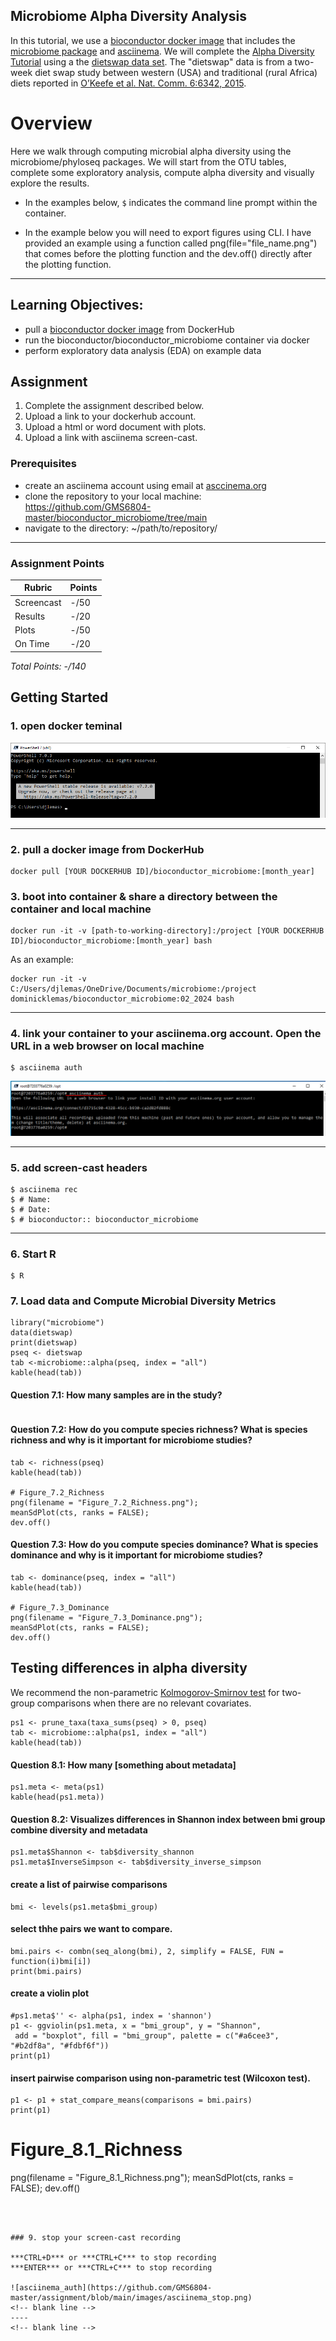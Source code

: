 ## Microbiome Alpha Diversity Analysis

In this tutorial, we use a [bioconductor docker image](https://www.bioconductor.org/help/docker/) that includes the [microbiome package](https://bioconductor.org/packages/release/bioc/html/microbiome.html) and [asciinema](https://asciinema.org/). We will complete the [Alpha Diversity Tutorial](https://microbiome.github.io/tutorials/Alphadiversity.html) using a the [dietswap data set](https://microbiome.github.io/tutorials/Data.html). The "dietswap" data is from a two-week diet swap study between western (USA) and traditional (rural Africa) diets reported in [O’Keefe et al. Nat. Comm. 6:6342, 2015](http://dx.doi.org/10.1038/ncomms7342). 

# Overview
Here we walk through computing microbial alpha diversity using the microbiome/phyloseq packages. We will start from the OTU tables, complete some exploratory analysis, compute alpha diversity and visually explore the results.

- In the examples below, `$` indicates the command line prompt within the container.


- In the example below you will need to export figures using CLI. I have provided an example using a function called png(file="file_name.png") that comes before the plotting function and the dev.off() directly after the plotting function. 


<!-- blank line -->
----
<!-- blank line -->

## Learning Objectives:
 - pull a [bioconductor docker image](https://hub.docker.com/r/bioconductor/bioconductor_docker) from DockerHub
 - run the bioconductor/bioconductor_microbiome container via docker
 - perform exploratory data analysis (EDA) on example data

## Assignment 
1. Complete the assignment described below.
2. Upload a link to your dockerhub account.
3. Upload a html or word document with plots.
4. Upload a link with asciinema screen-cast.


### Prerequisites
* create an asciinema account using email at [asccinema.org](https://asciinema.org/login/new) 
* clone the repository to your local machine: https://github.com/GMS6804-master/bioconductor_microbiome/tree/main
* navigate to the directory: ~/path/to/repository/
<!-- blank line -->
----
<!-- blank line -->

 ### Assignment Points
|  Rubric        | Points | 
|----------------|-------|
| Screencast     |  -/50  |
| Results          |  -/20 |
| Plots          |  -/50 |
| On Time        |  -/20  |
*Total Points: -/140*

## Getting Started

### 1. open docker teminal

![asciinema_auth](https://github.com/GMS6804-master/assignment/blob/main/images/terminal_start.png)
<!-- blank line -->
----
<!-- blank line -->

### 2. pull a docker image from DockerHub
```
docker pull [YOUR DOCKERHUB ID]/bioconductor_microbiome:[month_year]
```

### 3. boot into container & share a directory between the container and local machine
```
docker run -it -v [path-to-working-directory]:/project [YOUR DOCKERHUB ID]/bioconductor_microbiome:[month_year] bash
```
As an example: 
```
docker run -it -v C:/Users/djlemas/OneDrive/Documents/microbiome:/project dominicklemas/bioconductor_microbiome:02_2024 bash
```
<!-- blank line -->
----
<!-- blank line -->

### 4. link your container to your asciinema.org account. Open the URL in a web browser on local machine 
```
$ asciinema auth
```
![asciinema_auth](https://github.com/GMS6804-master/assignment/blob/main/images/asciinema_auth.png)
<!-- blank line -->
----
<!-- blank line -->

### 5. add screen-cast headers 
```
$ asciinema rec
$ # Name: 
$ # Date: 
$ # bioconductor:: bioconductor_microbiome
```
<!-- blank line -->
----
<!-- blank line -->

### 6. Start R 
```
$ R
```

### 7. Load data and Compute Microbial Diversity Metrics

```
library("microbiome")
data(dietswap)
print(dietswap)
pseq <- dietswap
tab <-microbiome::alpha(pseq, index = "all")
kable(head(tab))

```
#### Question 7.1: How many samples are in the study? 

```

```

#### Question 7.2: How do you compute species richness? What is species richness and why is it important for microbiome studies?

```
tab <- richness(pseq)
kable(head(tab))

# Figure_7.2_Richness
png(filename = "Figure_7.2_Richness.png");
meanSdPlot(cts, ranks = FALSE);
dev.off()
```

#### Question 7.3: How do you compute species dominance? What is species dominance and why is it important for microbiome studies?

```
tab <- dominance(pseq, index = "all")
kable(head(tab))

# Figure_7.3_Dominance
png(filename = "Figure_7.3_Dominance.png");
meanSdPlot(cts, ranks = FALSE);
dev.off()
```
## Testing differences in alpha diversity
We recommend the non-parametric [Kolmogorov-Smirnov test](https://www.rdocumentation.org/packages/dgof/versions/1.2/topics/ks.test) for two-group comparisons when there are no relevant covariates.

```
ps1 <- prune_taxa(taxa_sums(pseq) > 0, pseq)
tab <- microbiome::alpha(ps1, index = "all")
kable(head(tab))
```
#### Question 8.1: How many [something about metadata]
```
ps1.meta <- meta(ps1)
kable(head(ps1.meta))
```
#### Question 8.2: Visualizes differences in Shannon index between bmi group combine diversity and metadata
```
ps1.meta$Shannon <- tab$diversity_shannon 
ps1.meta$InverseSimpson <- tab$diversity_inverse_simpson

```
#### create a list of pairwise comparisons
```
bmi <- levels(ps1.meta$bmi_group) 
```
#### select thhe pairs we want to compare.
```
bmi.pairs <- combn(seq_along(bmi), 2, simplify = FALSE, FUN = function(i)bmi[i])
print(bmi.pairs)
```
#### create a violin plot 
```
#ps1.meta$'' <- alpha(ps1, index = 'shannon')
p1 <- ggviolin(ps1.meta, x = "bmi_group", y = "Shannon",
 add = "boxplot", fill = "bmi_group", palette = c("#a6cee3", "#b2df8a", "#fdbf6f")) 
print(p1)
```
#### insert pairwise comparison using non-parametric test (Wilcoxon test).

```
p1 <- p1 + stat_compare_means(comparisons = bmi.pairs) 
print(p1)
```

# Figure_8.1_Richness
png(filename = "Figure_8.1_Richness.png");
meanSdPlot(cts, ranks = FALSE);
dev.off()
```



### 9. stop your screen-cast recording 

***CTRL+D*** or ***CTRL+C*** to stop recording
***ENTER*** or ***CTRL+C*** to stop recording

![asciinema_auth](https://github.com/GMS6804-master/assignment/blob/main/images/asciinema_stop.png)
<!-- blank line -->
----
<!-- blank line -->
